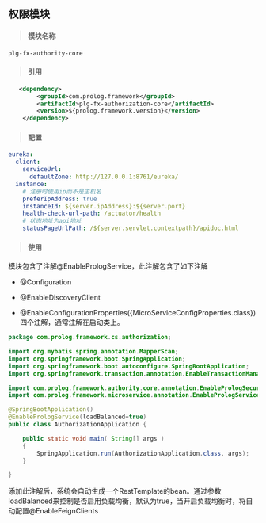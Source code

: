## 权限模块

> #### 模块名称

```
plg-fx-authority-core
```

> #### 引用

```xml
   <dependency>
    	<groupId>com.prolog.framework</groupId>
    	<artifactId>plg-fx-authorization-core</artifactId>
    	<version>${prolog.framework.version}</version>
    </dependency>
```

> #### 配置

```yaml
eureka: 
  client: 
    serviceUrl: 
      defaultZone: http://127.0.0.1:8761/eureka/
  instance: 
    # 注册时使用ip而不是主机名
    preferIpAddress: true
    instanceId: ${server.ipAddress}:${server.port}
    health-check-url-path: /actuator/health
    # 状态地址为api地址
    statusPageUrlPath: /${server.servlet.contextpath}/apidoc.html
```

> #### 使用

模块包含了注解@EnablePrologService，此注解包含了如下注解

* @Configuration
* @EnableDiscoveryClient

* @EnableConfigurationProperties\({MicroServiceConfigProperties.class}\)四个注解，通常注解在启动类上。

```java
package com.prolog.framework.cs.authorization;

import org.mybatis.spring.annotation.MapperScan;
import org.springframework.boot.SpringApplication;
import org.springframework.boot.autoconfigure.SpringBootApplication;
import org.springframework.transaction.annotation.EnableTransactionManagement;

import com.prolog.framework.authority.core.annotation.EnablePrologSecurityServer;
import com.prolog.framework.microservice.annotation.EnablePrologService;

@SpringBootApplication()
@EnablePrologService(loadBalanced=true)
public class AuthorizationApplication {

    public static void main( String[] args )
    {
        SpringApplication.run(AuthorizationApplication.class, args);
    }

}
```

添加此注解后，系统会自动生成一个RestTemplate的bean。通过参数loadBalanced来控制是否启用负载均衡，默认为true，当开启负载均衡时，将自动配置@EnableFeignClients

